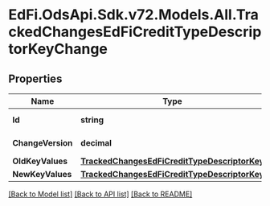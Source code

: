 # EdFi.OdsApi.Sdk.v72.Models.All.TrackedChangesEdFiCreditTypeDescriptorKeyChange

## Properties

Name | Type | Description | Notes
------------ | ------------- | ------------- | -------------
**Id** | **string** | Resource identifier | [optional] 
**ChangeVersion** | **decimal** | Change version | [optional] 
**OldKeyValues** | [**TrackedChangesEdFiCreditTypeDescriptorKey**](TrackedChangesEdFiCreditTypeDescriptorKey.md) |  | [optional] 
**NewKeyValues** | [**TrackedChangesEdFiCreditTypeDescriptorKey**](TrackedChangesEdFiCreditTypeDescriptorKey.md) |  | [optional] 

[[Back to Model list]](../README.md#documentation-for-models) [[Back to API list]](../README.md#documentation-for-api-endpoints) [[Back to README]](../README.md)

